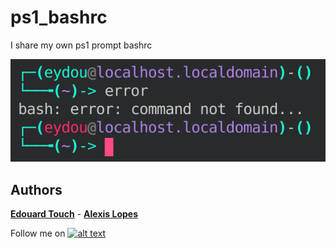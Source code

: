 # ps1_bashrc
I share my own ps1 prompt bashrc

<p align="center">
  <img src="https://github.com/Eydou/ps1_bashrc/blob/master/Prompt.png">
</p>

## Authors

 **[Edouard Touch](https://github.com/Eydou)** - **[Alexis Lopes](https://github.com/LopesAlexis)**
 
[6.1]: http://i.imgur.com/0o48UoR.png (Follow me !)

[1]: https://github.com/Eydou

Follow me on [![alt text][6.1]][1]
